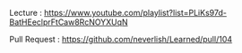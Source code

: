 Lecture : https://www.youtube.com/playlist?list=PLiKs97d-BatHEeclprFtCaw8RcNOYXUqN

Pull Request : https://github.com/neverlish/Learned/pull/104
